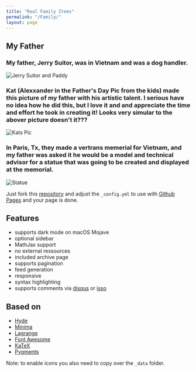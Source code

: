 ```yaml
---
title: "Real Family Items"
permalink: "/Family/"
layout: page
---
```


## My Father


### My father, Jerry Suitor, was in Vietnam and was a dog handler.


![Jerry Suitor and Paddy](https://lh5.googleusercontent.com/jb3OxidixkahsHpE-yJ__Q_ADtJSA5kWEZnQVl-JXAh68Vnrke0R0_R5-6LcxB-l6iY=w2400)


### Kat (Alexxander in the Father's Day Pic from the kids) made this picture of my father with his artistic talent. I serious have no idea how he did this, but I love it and and appreciate the time and effort he took in creating it!  Looks very simular to the abover picture doesn't it???


![Kats Pic](https://lh6.googleusercontent.com/BmFQD33jSri8wywgumlu52v29egWgP_9ZZkv0HJw7Vd9RPSMiyFdwxFA1o1laFWjW8M=w2400)


### In Paris, Tx, they made a vertrans memerial for Vietnam, and my father was asked it he would be a model and technical advisor for a statue that was going to be created and displayed at the memorial.


![Statue](https://lh3.googleusercontent.com/S2q6GpCJHvPBGkX3meW7HSnSHfDlu8mAMDHJJAohLJNmYX4IeQKRa3YdMrRia9Wjt0w=w2400)



Just fork this [repository](https://github.com/niklasbuschmann/contrast) and adjust the `_config.yml` to use with [Github Pages](https://pages.github.com/) and your page is done.

## Features

 - supports dark mode on macOS Mojave
 - optional sidebar
 - MathJax support
 - no external ressources
 - included archive page
 - supports pagination
 - feed generation
 - responsive
 - syntax highlighting
 - supports comments via [disqus](https://disqus.com/) or [isso](http://posativ.org/isso/)

## Based on

- [Hyde](https://github.com/poole/hyde)
- [Minima](https://github.com/jekyll/minima)
- [Lagrange](https://github.com/LeNPaul/Lagrange)
- [Font Awesome](http://fontawesome.io/)
- [KaTeX](https://katex.org/)
- [Pygments](https://github.com/richleland/pygments-css)



Note: to enable icons you also need to copy over the `_data` folder.


